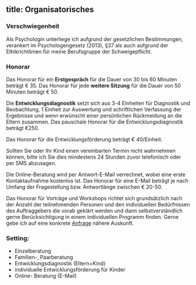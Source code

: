 title: Organisatorisches
---

### Verschwiegenheit

Als Psychologin unterliege ich aufgrund der gesetzlichen Bestimmungen, verankert im Psychologengesetz (2013), §37 als auch aufgrund der Ethikrichtlinien für meine Berufsgruppe der Schweigepflicht.

### Honorar

Das Honorar für ein **Erstgespräch** für die Dauer von 30 bis 60 Minuten beträgt € 35. Das Honorar für jede **weitere Sitzung** für die Dauer von 50 Minuten beträgt € 50.

Die **Entwicklungsdiagnostik** setzt sich aus 3-4 Einheiten für Diagnostik und Beobachtung, 1 Einheit zur Auswertung und schriftlichen Verfassung der Ergebnisse und wenn erwünscht einer persönlichen Rückmeldung an die Eltern zusammen. Das pauschale Honorar für die Entwicklungsdiagnostik beträgt €250.

Das Honorar für die Entwicklungsförderung beträgt € 40/Einheit.

Sollten Sie oder Ihr Kind einen vereinbarten Termin nicht wahrnehmen können, bitte ich Sie dies mindestens 24 Stunden zuvor telefonisch oder per SMS abzusagen.

Die Online-Beratung wird per Antwort-E-Mail verrechnet, wobei eine erste Kontaktaufnahme kostenlos ist.  Das Honorar für eine E-Mail beträgt je nach Umfang der Fragestellung bzw. Antwortlänge zwischen € 20-50.

Das Honorar für Vorträge und Workshops richtet sich grundsätzlich nach der Anzahl der teilnehmenden Personen und den individuellen Bedürfnissen des Auftraggebers die vorab geklärt werden und dann selbstverständlich gerne Berücksichtigung in einem individuellen Programm finden. Gerne gebe ich auf eine konkrete [Anfrage](/kontakt/) nähere Auskunft.


### Setting:
- Einzelberatung
- Familien-, Paarberatung
- Entwicklungsdiagnostik (Eltern+Kind)
- individuelle Entwicklungsförderung für Kinder
- Online- Beratung (E-Mail)

